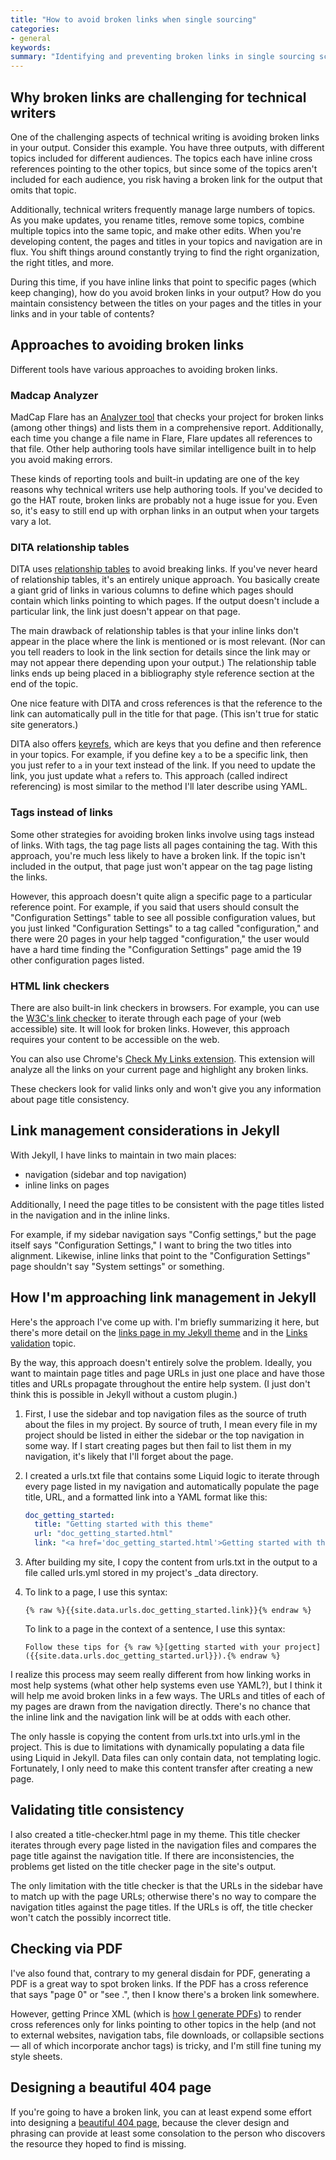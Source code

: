```yaml
---
title: "How to avoid broken links when single sourcing"
categories:
- general
keywords: 
summary: "Identifying and preventing broken links in single sourcing scenarios is a challenge with almost every tool and platform in tech comm. It is especially challenging with static site generators. I'm trying to implement some validity checkers with my Jekyll project to make sure I don't end up with dead or orphan links."
---
```


## Why broken links are challenging for technical writers
One of the challenging aspects of technical writing is avoiding broken links in your output. Consider this example. You have three outputs, with different topics included for different audiences. The topics each have inline cross references pointing to the other topics, but since some of the topics aren't included for each audience, you risk having a broken link for the output that omits that topic.

Additionally, technical writers frequently manage large numbers of topics. As you make updates, you rename titles, remove some topics, combine multiple topics into the same topic, and make other edits. When you're developing content, the pages and titles in your topics and navigation are in flux. You shift things around constantly trying to find the right organization, the right titles, and more. 

During this time, if you have inline links that point to specific pages (which keep changing), how do you avoid broken links in your output? How do you maintain consistency between the titles on your pages and the titles in your links and in your table of contents?

## Approaches to avoiding broken links

Different tools have various approaches to avoiding broken links. 

### Madcap Analyzer
MadCap Flare has an [Analyzer tool](http://www.madcapsoftware.com/products/analyzer/) that checks your project for broken links (among other things) and lists them in a comprehensive report. Additionally, each time you change a file name in Flare, Flare updates all references to that file. Other help authoring tools have similar intelligence built in to help you avoid making errors. 

These kinds of reporting tools and built-in updating are one of the key reasons why technical writers use help authoring tools. If you've decided to go the HAT route, broken links are probably not a huge issue for you. Even so, it's easy to still end up with orphan links in an output when your targets vary a lot.

### DITA relationship tables
DITA uses [relationship tables](http://idratherbewriting.com/relationship_tables/) to avoid breaking links. If you've never heard of relationship tables, it's an entirely unique approach. You basically create a giant grid of links in various columns to define which pages should contain which links pointing to which pages. If the output doesn't include a particular link, the link just doesn't appear on that page. 

The main drawback of relationship tables is that your inline links don't appear in the place where the link is mentioned or is most relevant. (Nor can you tell readers to look in the link section for details since the link may or may not appear there depending upon your output.) The relationship table links ends up being placed in a bibliography style reference section at the end of the topic.

One nice feature with DITA and cross references is that the reference to the link can automatically pull in the title for that page. (This isn't true for static site generators.)

DITA also offers [keyrefs](http://idratherbewriting.com/keyref_links/), which are keys that you define and then reference in your topics. For example, if you define key `a` to be a specific link, then you just refer to `a`  in your text instead of the link. If you need to update the link, you just update what `a` refers to. This approach (called indirect referencing) is most similar to the method I'll later describe using YAML.

### Tags instead of links
Some other strategies for avoiding broken links involve using tags instead of links. With tags, the tag page lists all pages containing the tag. With this approach, you're much less likely to have a broken link. If the topic isn't included in the output, that page just won't appear on the tag page listing the links. 

However, this approach doesn't quite align a specific page to a particular reference point. For example, if you said that users should consult the "Configuration Settings" table to see all possible configuration values, but you just linked "Configuration Settings" to a tag called "configuration," and there were 20 pages in your help tagged "configuration," the user would have a hard time finding the "Configuration Settings" page amid the 19 other configuration pages listed.

### HTML link checkers
There are also built-in link checkers in browsers. For example, you can use the [W3C's link checker](https://validator.w3.org/checklink) to iterate through each page of your (web accessible) site. It will look for broken links. However, this approach requires your content to be accessible on the web. 

You can also use Chrome's [Check My Links extension](https://chrome.google.com/webstore/detail/check-my-links/ojkcdipcgfaekbeaelaapakgnjflfglf?hl=en-GB). This extension will analyze all the links on your current page and highlight any broken links.

These checkers look for valid links only and won't give you any information about page title consistency.

## Link management considerations in Jekyll

With Jekyll, I have links to maintain in two main places: 

* navigation (sidebar and top navigation)
* inline links on pages

Additionally, I need the page titles to be consistent with the page titles listed in the navigation and in the inline links. 

For example, if my sidebar navigation says "Config settings," but the page itself says "Configuration Settings," I want to bring the two titles into alignment. Likewise, inline links that point to the "Configuration Settings" page shouldn't say "System settings" or something.

## How I'm approaching link management in Jekyll

Here's the approach I've come up with. I'm briefly summarizing it here, but there's more detail on the [links page in my Jekyll theme](http://idratherbewriting.com/documentation-theme-jekyll/doc_hyperlinks.html) and in the [Links validation](http://idratherbewriting.com/documentation-theme-jekyll/doc_link_validation.html) topic.

By the way, this approach doesn't entirely solve the problem. Ideally, you want to maintain page titles and page URLs in just one place and have those titles and URLs propagate throughout the entire help system. (I just don't think this is possible in Jekyll without a custom plugin.)

1. First, I use the sidebar and top navigation files as the source of truth about the files in my project. By source of truth, I mean every file in my project should be listed in either the sidebar or the top navigation in some way. If I start creating pages but then fail to list them in my navigation, it's likely that I'll forget about the page.
2. I created a urls.txt file that contains some Liquid logic to iterate through every page listed in my navigation and automatically populate the page title, URL, and a formatted link into a YAML format like this:
	
	```yaml
	doc_getting_started:
	  title: "Getting started with this theme"
	  url: "doc_getting_started.html"
	  link: "<a href='doc_getting_started.html'>Getting started with this theme</a>"
	```
	
3. After building my site, I copy the content from urls.txt in the output to a file called urls.yml stored in my project's \_data directory.
4. To link to a page, I use this syntax:
	
	```liquid
	{% raw %}{{site.data.urls.doc_getting_started.link}}{% endraw %}
	```

	To link to a page in the context of a sentence, I use this syntax:
	
	```liquid
	Follow these tips for {% raw %}[getting started with your project]({{site.data.urls.doc_getting_started.url}}).{% endraw %}
	```
	
I realize this process may seem really different from how linking works in most help systems (what other help systems even use YAML?), but I think it will help me avoid broken links in a few ways. The URLs and titles of each of my pages are drawn from the navigation directly. There's no chance that the inline link and the navigation link will be at odds with each other.

The only hassle is copying the content from urls.txt into urls.yml in the project. This is due to limitations with dynamically populating a data file using Liquid in Jekyll. Data files can only contain data, not templating logic. Fortunately, I only need to make this content transfer after creating a new page. 

## Validating title consistency
I also created a title-checker.html page in my theme. This title checker iterates through every page listed in the navigation files and compares the page title against the navigation title. If there are inconsistencies, the problems get listed on the title checker page in the site's output.

The only limitation with the title checker is that the URLs in the sidebar have to match up with the page URLs; otherwise there's no way to compare the navigation titles against the page titles. If the URLs is off, the title checker won't catch the possibly incorrect title.

## Checking via PDF

I've also found that, contrary to my general disdain for PDF, generating a PDF is a great way to spot broken links. If the PDF has a cross reference that says "page 0" or "see .", then I know there's a broken link somewhere. 

However, getting Prince XML (which is [how I generate PDFs](http://idratherbewriting.com/documentation-theme-jekyll/doc_generating_pdfs.html)) to render cross references only for links pointing to other topics in the help (and not to external websites, navigation tabs, file downloads, or collapsible sections &mdash; all of which incorporate anchor tags) is tricky, and I'm still fine tuning my style sheets.

## Designing a beautiful 404 page

If you're going to have a broken link, you can at least expend some effort into designing a [beautiful 404 page](http://www.illuminz.com/blog/404-page-designs/), because the clever design and phrasing can provide at least some consolation to the person who discovers the resource they hoped to find is missing.
